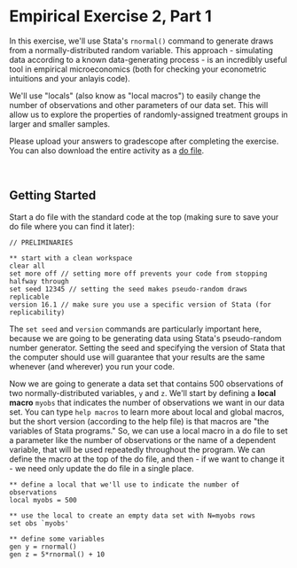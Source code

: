 # Empirical Exercise 2, Part 1

In this exercise, we'll use Stata's `rnormal()` command to generate draws from a normally-distributed random variable.  This approach - simulating data 
according to a known data-generating process - is an incredibly useful tool in empirical microeconomics (both for checking your econometric intuitions and 
your anlayis code).  

We'll use "locals" (also know as "local macros") to easily change the number of observations and other parameters of our data set.  This will allow us to 
explore the properties of randomly-assigned treatment groups in larger and smaller samples.   

Please upload your answers to gradescope after completing the exercise.  You can also download the entire activity 
as a [do file](https://pjakiela.github.io/ECON523/exercises/E2B-questions.do).  

<br>

## Getting Started 

Start a do file with the standard code at the top (making sure to save your do file where you can find it later):

```
// PRELIMINARIES

** start with a clean workspace
clear all
set more off // setting more off prevents your code from stopping halfway through
set seed 12345 // setting the seed makes pseudo-random draws replicable
version 16.1 // make sure you use a specific version of Stata (for replicability)
```

The `set seed` and `version` commands are particularly important here, because we are going to be generating data using Stata's pseudo-random number generator.  Setting the 
seed and specifying the version of Stata that the computer should use will guarantee that your results are the same whenever (and wherever) you run your code.  

Now we are going to generate a data set that contains 500 observations of two normally-distributed variables, `y` and `z`.  We'll start by defining a **local macro** `myobs` that indicates the number of observations we want in our data set.  You can type `help macros` to learn more about local and global macros, but the short version (according to the help file) is that macros are "the variables of Stata programs."  So, we can use a local macro in a do file to set a parameter like the number of observations or the name 
of a dependent variable, that will be used repeatedly throughout the program.  We can define the macro at the top of the do file, and then - if we want to change it - we need only update the do file in a single place.

```
** define a local that we'll use to indicate the number of observations
local myobs = 500
```



```
** use the local to create an empty data set with N=myobs rows
set obs `myobs'

** define some variables
gen y = rnormal()
gen z = 5*rnormal() + 10
```
